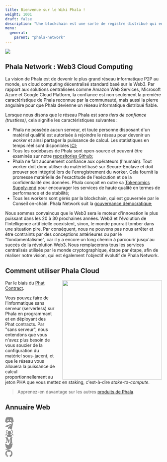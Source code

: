 ```yaml
---
title: Bienvenue sur le Wiki Phala !
weight: 1001
draft: false
description: "Une blockchain est une sorte de registre distribué qui enregistre de manière indélébile les transactions dans une liste de blocs qui ne cesse de s'allonger. Le fondement de notre confiance dans la blockchain est le fait que l'exécution de chaque transaction peut être vérifiée par tout utilisateur de la blockchain. Les blockchains existantes, telles que BTC et ETH, tiennent cette promesse de manière intuitive : elles rendent tout public, y compris les transactions et les états internes des contrats intelligents. Cela nous amène au problème : les données confidentielles ne peuvent pas être traitées par ces blockchains."
menu:
  general:
    parent: "phala-network"
---
```


![](/images/general/landing.jpg)

## Phala Network : Web3 Cloud Computing

La vision de Phala est de devenir le plus grand réseau informatique P2P au monde, un cloud computing décentralisé standard basé sur le Web3. Par rapport aux solutions centralisées comme Amazon Web Services, Microsoft Azure et Google Cloud Platform, la confiance est non seulement la première caractéristique de Phala reconnue par la communauté, mais aussi la pierre angulaire pour que Phala devienne un réseau informatique distribué fiable.

Lorsque nous disons que le réseau Phala est *sans tiers de confiance (trustless)*, cela signifie les caractéristiques suivantes :

- Phala ne possède aucun serveur, et toute personne disposant d'un matériel qualifié est autorisée à rejoindre le réseau pour devenir un *worker* et ainsi partager la puissance de calcul. Les statistiques en temps réel sont disponibles [ICI](https://app.phala.network/analytics/);
- Tous les codebases de Phala sont open-source et peuvent être examinés sur notre [repositories Github](https://github.com/Phala-Network);
- Phala ne fait aucunement confiance aux opérateurs (l'humain). Tout worker doit donc utiliser du matériel basé sur Secure-Enclave et doit prouver son intégrité lors de l'enregistrement du worker. Cela fournit la promesse matérielle de l'exactitude de l'exécution et de la confidentialité des données. Phala conçoit en outre sa [Tokenomics Supply-end](/en-us/general/phala-network/tokenomics/) pour encourager les services de haute qualité en termes de performance et de stabilité;
- Tous les workers sont gérés par la blockchain, qui est gouvernée par le Conseil on-chain. Phala Network suit la [gouvernance démocratique](/en-us/general/phala-network/governance/);

<!-- Nombreux sont ceux qui ont découvert Phala grâce à sa fonctionnalité de confidentialité spécifique et à son architecture innovante "blockchain + enclave sécurisée". Cependant, la confidentialité des données n'est que l'une des fonctionnalités de base mentionnées dans le livre blanc de Phala Network. Notre vision est de devenir le plus grand réseau informatique P2P au monde, un cloud computing décentralisé standard basé sur Web3.

L'absence de tiers de confiance (Trustless) est non seulement la première fonctionnalité de Phala reconnue par la communauté, mais aussi la pierre angulaire pour que Phala devienne un réseau informatique distribué fiable.
En outre, le modèle d'"économie de partage" est également la fonctionnalité Web3 de Phala. Pour garantir que les utilisateurs du réseau et les fournisseurs de puissance de calcul ne seront pas contrôlés par des sociétés Internet centralisées, nous devons adopter le protocole blockchain, permettant à tout nœud de calcul de rejoindre le réseau et de fournir des services de calcul utilisables et stables. C'est également le fondement du mécanisme d'exploitation minière sécurisée des travailleurs.

À l'heure actuelle, le mécanisme de minage par des Worker sécurisés fonctionne régulièrement sur le réseau Khala depuis plus de deux mois. Bien que la récompense minière de Khala ne représente que 10 % de celle de Phala, plus de 20 000 nœuds de calcul sont enregistrés avec succès sur Khala. Parmi eux, plus de 15 000 serveurs fonctionnent régulièrement sur Khala depuis un certain temps. Ces serveurs fournissent plus de 120 000 vCPU, qui contribuent à des services de calcul à grande échelle pour le monde Web3 - une telle échelle de ressources de calcul n'a pas de précédent dans le domaine de la cryptographie ! Sur le seul réseau Khala, nous disposons déjà de près de 1 % de la puissance de calcul d'AWS. Nous pensons que sur le réseau principal Phala Network, le nombre de nœuds de calcul de confiance pouvant être utilisés dans le monde Web3 dépassera 100 000 à l'avenir ! -->

Nous sommes convaincus que le Web3 sera le moteur d'innovation le plus puissant dans les 20 à 30 prochaines années. Web3 et l'évolution de l'intelligence artificielle coexistent, sinon, le monde pourrait tomber dans une situation pire. Par conséquent, nous ne pouvons pas nous arrêter et être contraints par des conceptions antérieures ou par le "fondamentalisme", car il y a encore un long chemin à parcourir jusqu'au succès de la révolution Web3. Nous remplacerons tous les services centralisés utilisés par le monde cryptographique, étape par étape, afin de réaliser notre vision, qui est également l'objectif évolutif de Phala Network.

## Comment utiliser Phala Cloud

<img align="right" width="320" style="margin-left: 20px" src="/images/build/Phat%20Contract_Standard%20Logo_wht_02.svg">

Par le biais du [Phat Contract](/en-us/build/general/intro/).

Vous pouvez faire de l'informatique sans serveur (serverless) sur Phala en programmant et en déployant des Phat contracts. Par "sans serveur", nous entendons que vous n'avez plus besoin de vous soucier de la configuration du matériel sous-jacent, et que le réseau vous allouera la puissance de calcul proportionnellement au jeton PHA que vous mettez en staking, c'est-à-dire *stake-to-compute*.

> Apprenez-en davantage sur les autres [produits de Phala](/en-us/general/phala-network/products/).

<!-- ## Roadmap of 2022

![](/images/general/roadmap-2022.jpg)

> Une [explication de la roadmap](https://medium.com/phala-network/phala-network-roadmap-of-2022-f857ba765938) plus détaillée. -->

## Annuaire Web

<div class="mediaList">
   <div class="item">
     <a href="https://discord.gg/phala" target="_blank">
        <svg width="27" height="22" viewBox="0 0 27 22" fill="none" xmlns="http://www.w3.org/2000/svg">
           <path d="M9.8 1.3l.3.3C5.9 2.8 4 4.6 4 4.6l1.3-.7c2.5-1 4.5-1.4 5.3-1.4h.4a19.5 19.5 0 0111.6 2.1s-1.8-1.7-5.7-3l.3-.3s3.1 0 6.5 2.4c0 0 3.3 6 3.3 13.5 0 0-2 3.3-7 3.5 0 0-1-1-1.6-1.9 3-.8 4.2-2.7 4.2-2.7-1 .6-1.9 1-2.7 1.3a16.2 16.2 0 01-12.7 0 13.5 13.5 0 01-1.8-.8h-.1l-.1-.1-.6-.4s1 1.8 4 2.7l-1.5 2C1.9 20.4 0 17.1 0 17.1 0 9.8 3.3 3.7 3.3 3.7c3.2-2.4 6.2-2.4 6.5-2.4zm-.6 8.6c-1.3 0-2.4 1.2-2.4 2.6 0 1.4 1 2.5 2.4 2.5 1.3 0 2.3-1.1 2.3-2.5s-1-2.6-2.3-2.6zm8.4 0c-1.3 0-2.3 1.2-2.3 2.6 0 1.4 1 2.5 2.3 2.5C19 15 20 14 20 12.5s-1-2.6-2.4-2.6z" fill="#8c8c8c"></path>
        </svg>
     </a>
  </div>
  <div class="item">
     <a href="https://t.me/phalanetwork" target="_blank">
        <svg width="25" height="21" viewBox="0 0 25 21" fill="none" xmlns="http://www.w3.org/2000/svg">
           <path d="M9.35464 19.5529L9.73964 13.7367L20.2996 4.22167C20.7671 3.79542 20.2034 3.58917 19.5846 3.96042L6.54964 12.1967L0.912142 10.4092C-0.297858 10.0654 -0.311608 9.22667 1.18714 8.62167L23.1459 0.151666C24.1496 -0.302084 25.1121 0.399166 24.7271 1.93917L20.9871 19.5529C20.7259 20.8042 19.9696 21.1067 18.9246 20.5292L13.2321 16.3217L10.4959 18.9754C10.1796 19.2917 9.91839 19.5529 9.35464 19.5529Z" fill="#8c8c8c"></path>
        </svg>
     </a>
  </div>
  <div class="item">
     <a href="https://forum.phala.network/" target="_blank">
        <svg width="27" height="24" viewBox="0 0 27 24" fill="none" xmlns="http://www.w3.org/2000/svg">
           <path fill-rule="evenodd" clip-rule="evenodd" d="M25.7165 18.488C25.1981 18.488 24.779 18.0689 24.779 17.5505C24.779 16.8202 23.4328 15.2574 20.9662 14.9967C20.489 14.947 20.1262 14.5449 20.1262 14.0649V11.9611C20.1262 11.6405 20.2903 11.3424 20.5603 11.1699C22.4915 9.94079 22.8965 7.66454 22.8965 5.97235C22.8965 2.84485 19.9575 2.6011 19.0565 2.6011C18.5381 2.6011 18.119 2.1811 18.119 1.6636C18.119 1.1461 18.5381 0.726105 19.0565 0.726105C21.6928 0.726105 24.7715 2.09954 24.7715 5.97235C24.7715 8.85142 23.8153 11.078 22.0012 12.4505V13.2652C24.8175 13.8642 26.654 15.8583 26.654 17.5495C26.654 18.0689 26.235 18.488 25.7165 18.488ZM13.3275 23.2739C11.2818 23.2739 5.0587 23.2739 5.0587 19.2024C5.0587 17.3058 7.7437 16.057 10.5215 15.5902C8.51245 13.9402 8.23964 11.1277 8.23964 8.80642C8.23964 5.52142 10.1746 3.55923 13.4156 3.55923H13.5778C16.8187 3.55923 18.7537 5.52048 18.7537 8.80642C18.7537 11.1277 18.4809 13.9411 16.4718 15.5902C19.2487 16.0561 21.9328 17.3049 21.9328 19.2024C21.9337 21.9042 19.0378 23.2739 13.3275 23.2739ZM0.426514 17.5505C0.426514 18.0689 0.846514 18.488 1.36401 18.488C1.88151 18.488 2.30151 18.0689 2.30151 17.5514C2.30151 16.8202 3.64683 15.2574 6.11433 14.9977C6.59245 14.948 6.95433 14.5458 6.95433 14.0658V11.962C6.95433 11.6414 6.79026 11.3433 6.52026 11.1708C4.58901 9.94173 4.18401 7.66548 4.18401 5.97329C4.18401 2.84485 7.12308 2.60204 8.02401 2.60204C8.54151 2.60204 8.96151 2.18204 8.96151 1.66454C8.96151 1.14704 8.54151 0.727042 8.02401 0.727042C5.38776 0.727042 2.30901 2.10142 2.30901 5.97329C2.30901 8.85236 3.26433 11.0789 5.07933 12.4514V13.2661C2.26308 13.8642 0.426514 15.8583 0.426514 17.5505Z" fill="#8c8c8c"></path>
        </svg>
     </a>
  </div>
  <div class="item">
     <a href="https://medium.com/phala-network" target="_blank">
        <svg width="24" height="19" viewBox="0 0 24 19" fill="none" xmlns="http://www.w3.org/2000/svg">
           <path d="M3.02855 4.08651C3.05755 3.79853 2.94757 3.51397 2.73244 3.32034L0.542512 0.68104V0.287384H7.34304L12.6004 11.8173L17.222 0.287384H23.7067V0.68104L21.8328 2.47649C21.6715 2.59977 21.5915 2.80193 21.6246 3.00217V16.1986C21.5918 16.3986 21.6718 16.6004 21.8328 16.7235L23.6604 18.5189V18.9126H14.4618V18.5189L16.3555 16.6795C16.541 16.494 16.541 16.439 16.541 16.1538V5.48821L11.2719 18.8687H10.5616L4.42742 5.48821V14.456C4.37655 14.833 4.50169 15.2125 4.76684 15.4853L7.23017 18.4765V18.8695H0.245605V18.4757L2.70893 15.4846C2.97279 15.2125 3.09017 14.8298 3.02785 14.456V4.08651H3.02855Z" fill="#8c8c8c"></path>
        </svg>
     </a>
  </div>
  <div class="item">
     <a href="https://twitter.com/PhalaNetwork" target="_blank">
        <svg width="26" height="22" viewBox="0 0 26 22" fill="none" xmlns="http://www.w3.org/2000/svg">
           <path d="M25.0098 3.11134C24.3638 3.97266 23.5829 4.724 22.6973 5.33634V6.02384C22.7044 10.1098 21.0715 14.0277 18.1647 16.8993C15.2579 19.7708 11.3204 21.3558 7.23479 21.2988C4.87282 21.3067 2.54111 20.7677 0.422287 19.7238C0.30804 19.674 0.234353 19.561 0.234787 19.4363V19.2988C0.234787 19.2126 0.269028 19.13 0.329977 19.069C0.390927 19.0081 0.473592 18.9738 0.559787 18.9738C2.88154 18.8974 5.12046 18.0927 6.95979 16.6738C4.85828 16.6315 2.96746 15.3872 2.09729 13.4738C2.05333 13.3693 2.06702 13.2495 2.1334 13.1576C2.19978 13.0657 2.30926 13.015 2.42229 13.0238C3.06098 13.088 3.70606 13.0286 4.32229 12.8488C2.0024 12.3675 0.259258 10.4425 0.009787 8.08634C0.000920465 7.97331 0.0515962 7.86384 0.143507 7.79746C0.235418 7.73108 0.355278 7.71739 0.459787 7.76134C1.08234 8.03592 1.75439 8.18053 2.43479 8.18634C0.402013 6.85277 -0.476011 4.31625 0.297287 2.01134C0.37711 1.78737 0.568883 1.62192 0.802134 1.57578C1.03539 1.52964 1.27571 1.60963 1.43479 1.78634C4.17789 4.70444 7.94696 6.44332 11.9473 6.63634C11.8448 6.22766 11.7944 5.80766 11.7973 5.38634C11.8347 3.17713 13.2023 1.20912 15.2598 0.403654C17.3173 -0.401808 19.6575 0.11469 21.1848 1.71134C22.2259 1.5131 23.2324 1.16356 24.1723 0.673843C24.2411 0.630879 24.3284 0.630879 24.3973 0.673843C24.4403 0.74269 24.4403 0.829996 24.3973 0.898843C23.942 1.94085 23.173 2.81481 22.1973 3.39884C23.0517 3.29981 23.891 3.09836 24.6973 2.79884C24.7652 2.75266 24.8544 2.75266 24.9223 2.79884C24.9792 2.82485 25.0217 2.87458 25.0385 2.93479C25.0554 2.99501 25.0449 3.05959 25.0098 3.11134Z" fill="#8c8c8c"></path>
        </svg>
     </a>
  </div>
  <div class="item">
     <a href="https://github.com/Phala-Network" target="_blank">
        <svg width="24" height="23" viewBox="0 0 24 23" fill="none" xmlns="http://www.w3.org/2000/svg">
           <path d="M23.43 11.88C23.4521 14.3236 22.6757 16.7077 21.219 18.6698C19.8159 20.6299 17.8249 22.092 15.5347 22.8443C15.3307 22.9011 15.1119 22.8616 14.9407 22.737C14.817 22.6194 14.7507 22.4537 14.7592 22.2833V19.1153C14.8259 18.3223 14.5391 17.5403 13.9755 16.9785C14.4927 16.9278 15.0056 16.8396 15.51 16.7145C16.0051 16.5817 16.4797 16.3818 16.9207 16.1205C17.3828 15.8685 17.794 15.5328 18.1335 15.1305C18.5063 14.6595 18.7862 14.122 18.9585 13.5465C19.1774 12.8105 19.2831 12.0455 19.272 11.2778C19.2977 10.1289 18.8676 9.01665 18.0757 8.184C18.4479 7.18651 18.4063 6.08169 17.9602 5.115C17.5487 5.03997 17.124 5.09775 16.7475 5.28C16.2648 5.45357 15.8005 5.67466 15.3615 5.94L14.7922 6.29475C12.9034 5.76673 10.906 5.76673 9.01723 6.29475C8.85223 6.17925 8.64598 6.0555 8.38198 5.8905C7.97102 5.65096 7.54048 5.44672 7.09498 5.28C6.69553 5.07717 6.24242 5.00502 5.79973 5.07375C5.35491 6.04992 5.31632 7.16287 5.69248 8.1675C4.91161 9.01313 4.4862 10.1269 4.50448 11.2778C4.49272 12.0401 4.59846 12.7998 4.81798 13.53C4.99699 14.1027 5.27634 14.639 5.64298 15.114C5.9749 15.5282 6.38749 15.8706 6.85573 16.1205C7.30251 16.3702 7.77567 16.5694 8.26648 16.7145C8.77358 16.8401 9.28921 16.9284 9.80923 16.9785C9.37742 17.3851 9.11269 17.9381 9.06673 18.5295C8.84969 18.6328 8.61917 18.705 8.38198 18.744C8.11 18.7952 7.83372 18.82 7.55698 18.8183C7.17796 18.8207 6.80805 18.7022 6.50098 18.48C6.15906 18.2322 5.87713 17.9108 5.67598 17.5395C5.49392 17.2285 5.24615 16.961 4.94998 16.7558C4.72927 16.5863 4.47678 16.4628 4.20748 16.3928H3.91048C3.76173 16.3841 3.61281 16.4066 3.47323 16.4588C3.39073 16.5083 3.36598 16.566 3.39898 16.632C3.43803 16.7057 3.48507 16.7748 3.53923 16.8383C3.59899 16.9077 3.66529 16.9713 3.73723 17.028L3.84448 17.094C4.10341 17.2333 4.32869 17.4276 4.50448 17.6633C4.68861 17.8982 4.84631 18.1528 4.97473 18.4223L5.12323 18.7688C5.24028 19.1409 5.47112 19.467 5.78323 19.701C6.0801 19.9162 6.42106 20.0627 6.78148 20.13C7.12335 20.2016 7.47171 20.2375 7.82098 20.2373C8.09714 20.2423 8.37321 20.223 8.64598 20.1795L8.99248 20.1218V22.2833C8.99566 22.4561 8.92337 22.6218 8.79448 22.737C8.61978 22.8608 8.39893 22.9001 8.19223 22.8443C5.90917 22.0824 3.92918 20.6111 2.54098 18.645C1.07673 16.6962 0.299242 14.3174 0.329979 11.88C0.317931 9.85051 0.853767 7.85538 1.88098 6.105C2.88982 4.34759 4.34757 2.88985 6.10498 1.881C7.85535 0.85379 9.85049 0.317954 11.88 0.330002C13.9095 0.317954 15.9046 0.85379 17.655 1.881C19.4124 2.88985 20.8701 4.34759 21.879 6.105C22.907 7.85506 23.4428 9.85041 23.43 11.88Z" fill="#8c8c8c"></path>
        </svg>
     </a>
  </div>
</div>
